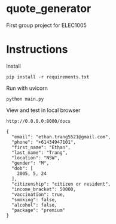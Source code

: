 # quote_generator
First group project for ELEC1005

# Instructions

Install

```
pip install -r requirements.txt
```

Run with uvicorn

```
python main.py
```

View and test in local browser
```
http://0.0.0.0:8000/docs
```

```
{
  "email": "ethan.trang5521@gmail.com",
  "phone": "+61434947101",
  "first_name": "Ethan",
  "last_name": "Trang",
  "location": "NSW",
  "gender": "M",
  "dob": [
    2005, 5, 24
  ],
  "citizenship": "citizen or resident",
  "income_bracket": 50000,
  "vaccination": true,
  "smoking": false,
  "alcohol": false,
  "package": "premium"
}
```